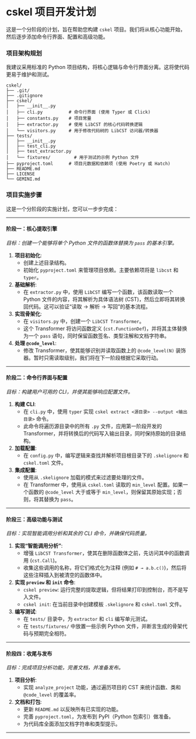 # cskel 项目开发计划

这是一个分阶段的计划，旨在帮助您构建 `cskel` 项目。我们将从核心功能开始，然后逐步添加命令行界面、配置和高级功能。

### 项目架构规划

我建议采用标准的 Python 项目结构，将核心逻辑与命令行界面分离。这将使代码更易于维护和测试。

```
cskel/
├── .git/
├── .gitignore
├── cskel/
│   ├── __init__.py
│   ├── cli.py          # 命令行界面 (使用 Typer 或 Click)
│   ├── constants.py    # 项目常量
│   ├── extractor.py    # 使用 LibCST 的核心代码转换逻辑
│   └── visitors.py     # 用于修改代码树的 LibCST 访问器/转换器
├── tests/
│   ├── __init__.py
│   ├── test_cli.py
│   ├── test_extractor.py
│   └── fixtures/         # 用于测试的示例 Python 文件
├── pyproject.toml      # 项目元数据和依赖项 (使用 Poetry 或 Hatch)
├── README.md
├── LICENSE
└── GEMINI.md
```

### 项目实施步骤

这是一个分阶段的实施计划，您可以一步步完成：

---

#### **阶段一：核心提取引擎**

*目标：创建一个能够将单个 Python 文件的函数体替换为 `pass` 的基本引擎。*

1.  **项目初始化**:
    *   创建上述目录结构。
    *   初始化 `pyproject.toml` 来管理项目依赖。主要依赖项将是 `libcst` 和 `typer`。
2.  **基础解析**:
    *   在 `extractor.py` 中，使用 `LibCST` 编写一个函数，该函数读取一个 Python 文件的内容，将其解析为具体语法树 (CST)，然后立即将其转换回代码。这可以验证“读取 -> 解析 -> 写回”的基本流程。
3.  **实现骨架化**:
    *   在 `visitors.py` 中，创建一个 `LibCST Transformer`。
    *   这个 Transformer 将访问函数定义 (`cst.FunctionDef`)，并将其主体替换为一个 `pass` 语句，同时保留函数签名、类型注解和文档字符串。
4.  **处理 `@code_level`**:
    *   修改 Transformer，使其能够识别并读取函数上的 `@code_level(N)` 装饰器。暂时只需读取级别，我们将在下一阶段根据它采取行动。

---

#### **阶段二：命令行界面与配置**

*目标：构建用户可用的 CLI，并使其能够响应配置文件。*

1.  **构建 CLI**:
    *   在 `cli.py` 中，使用 `typer` 实现 `cskel extract <源目录> --output <输出目录>` 命令。
    *   此命令将遍历源目录中的所有 `.py` 文件，应用第一阶段开发的 Transformer，并将转换后的代码写入输出目录，同时保持原始的目录结构。
2.  **加载配置**:
    *   在 `config.py` 中，编写逻辑来查找并解析项目根目录下的 `.skelignore` 和 `cskel.toml` 文件。
3.  **集成配置**:
    *   使用从 `.skelignore` 加载的模式来过滤要处理的文件。
    *   在 Transformer 中，使用从 `cskel.toml` 读取的 `min_level` 配置。如果一个函数的 `@code_level` 大于或等于 `min_level`，则保留其原始实现；否则，将其替换为 `pass`。

---

#### **阶段三：高级功能与测试**

*目标：实现智能调用分析和其余的 CLI 命令，并确保代码质量。*

1.  **实现“智能调用分析”**:
    *   增强 `LibCST Transformer`，使其在删除函数体之前，先访问其中的函数调用 (`cst.Call`)。
    *   收集这些调用的名称，将它们格式化为注释 (例如 `# → a.b.c()`)，然后将这些注释插入到被清空的函数体中。
2.  **实现 `preview` 和 `init` 命令**:
    *   `cskel preview`: 运行完整的提取逻辑，但将结果打印到控制台，而不是写入文件。
    *   `cskel init`: 在当前目录中创建模板 `.skelignore` 和 `cskel.toml` 文件。
3.  **编写测试**:
    *   在 `tests/` 目录中，为 `extractor` 和 `cli` 编写单元测试。
    *   在 `tests/fixtures/` 中放置一些示例 Python 文件，并断言生成的骨架代码与预期完全相符。

---

#### **阶段四：收尾与发布**

*目标：完成项目分析功能，完善文档，并准备发布。*

1.  **项目分析**:
    *   实现 `analyze_project` 功能，通过遍历项目的 CST 来统计函数、类和 `@code_level` 的覆盖率。
2.  **文档和打包**:
    *   更新 `README.md` 以反映所有已实现的功能。
    *   完善 `pyproject.toml`，为发布到 PyPI（Python 包索引）做准备。
    *   为代码库全面添加文档字符串和类型提示。

---